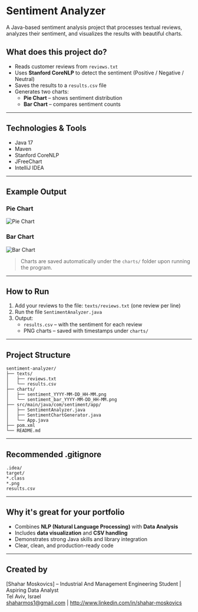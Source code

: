 # Sentiment Analyzer 

A Java-based sentiment analysis project that processes textual reviews, analyzes their sentiment, and visualizes the results with beautiful charts.


##  What does this project do?

- Reads customer reviews from `reviews.txt`
- Uses **Stanford CoreNLP** to detect the sentiment (Positive / Negative / Neutral)
- Saves the results to a `results.csv` file
- Generates two charts:
  -  **Pie Chart** – shows sentiment distribution
  -  **Bar Chart** – compares sentiment counts

---

##  Technologies & Tools

- Java 17
- Maven
- Stanford CoreNLP
- JFreeChart
- IntelliJ IDEA

---

##  Example Output

### Pie Chart
![Pie Chart](charts/sentiment_2025-03-24_18-36.png)

### Bar Chart
![Bar Chart](charts/sentiment_bar_2025-03-24_18-36.png)

> Charts are saved automatically under the `charts/` folder upon running the program.

---

##  How to Run

1. Add your reviews to the file: `texts/reviews.txt` (one review per line)
2. Run the file `SentimentAnalyzer.java`
3. Output:
   - `results.csv` – with the sentiment for each review
   - PNG charts – saved with timestamps under `charts/`

---

##  Project Structure

```
sentiment-analyzer/
├── texts/
│   ├── reviews.txt
│   └── results.csv
├── charts/
│   ├── sentiment_YYYY-MM-DD_HH-MM.png
│   └── sentiment_bar_YYYY-MM-DD_HH-MM.png
├── src/main/java/com/sentiment/app/
│   ├── SentimentAnalyzer.java
│   ├── SentimentChartGenerator.java
│   └── App.java
├── pom.xml
└── README.md
```

---

##  Recommended .gitignore

```
.idea/
target/
*.class
*.png
results.csv
```

---

##  Why it's great for your portfolio

- Combines **NLP (Natural Language Processing)** with **Data Analysis**
- Includes **data visualization** and **CSV handling**
- Demonstrates strong Java skills and library integration
- Clear, clean, and production-ready code

---

##  Created by

[Shahar Moskovics] – Industrial And Management Engineering Student | Aspiring Data Analyst  
 Tel Aviv, Israel  
shaharmos1@gmail.com | http://www.linkedin.com/in/shahar-moskovics